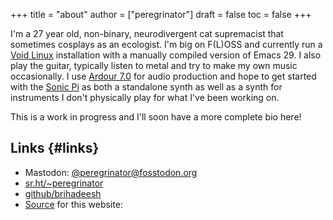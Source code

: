 +++
title = "about"
author = ["peregrinator"]
draft = false
toc = false
+++

I'm a 27 year old, non-binary, neurodivergent cat supremacist that
sometimes cosplays as an ecologist. I'm big on F(L)OSS and currently
run a [Void Linux](https://voidlinux.org) installation with a manually compiled version of
Emacs 29. I also play the guitar, typically listen to metal and try to
make my own music occasionally. I use [Ardour 7.0](https://ardour.org) for audio production
and hope to get started with the [Sonic Pi](https://sonic-pi.net) as both a standalone synth
as well as a synth for instruments I don't physically play for what
I've been working on.

This is a work in progress and I'll soon have a more complete bio
here!


## Links {#links}

-   Mastodon: [@peregrinator@fosstodon.org](https://fosstodon.org/peregrinator)
-   [sr.ht/~peregrinator](https://git.sr.ht/~peregrinator)
-   [github/brihadeesh](https://github.com/brihadeesh/)
-   [Source](https://github.com/brihadeesh/brihadeesh.github.io) for this website:
